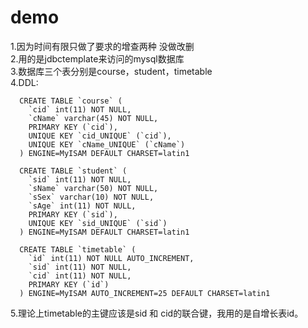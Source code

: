 # demo

1.因为时间有限只做了要求的增查两种 没做改删   
2.用的是jdbctemplate来访问的mysql数据库       
3.数据库三个表分别是course，student，timetable       
4.DDL:      


      CREATE TABLE `course` (
        `cid` int(11) NOT NULL,
        `cName` varchar(45) NOT NULL,
        PRIMARY KEY (`cid`),
        UNIQUE KEY `cid_UNIQUE` (`cid`),
        UNIQUE KEY `cName_UNIQUE` (`cName`)
      ) ENGINE=MyISAM DEFAULT CHARSET=latin1

      CREATE TABLE `student` (
        `sid` int(11) NOT NULL,
        `sName` varchar(50) NOT NULL,
        `sSex` varchar(10) NOT NULL,
        `sAge` int(11) NOT NULL,
        PRIMARY KEY (`sid`),
        UNIQUE KEY `sid_UNIQUE` (`sid`)
      ) ENGINE=MyISAM DEFAULT CHARSET=latin1

      CREATE TABLE `timetable` (
        `id` int(11) NOT NULL AUTO_INCREMENT,
        `sid` int(11) NOT NULL,
        `cid` int(11) NOT NULL,
        PRIMARY KEY (`id`)
      ) ENGINE=MyISAM AUTO_INCREMENT=25 DEFAULT CHARSET=latin1
      
5.理论上timetable的主键应该是sid 和 cid的联合键，我用的是自增长表id。 
